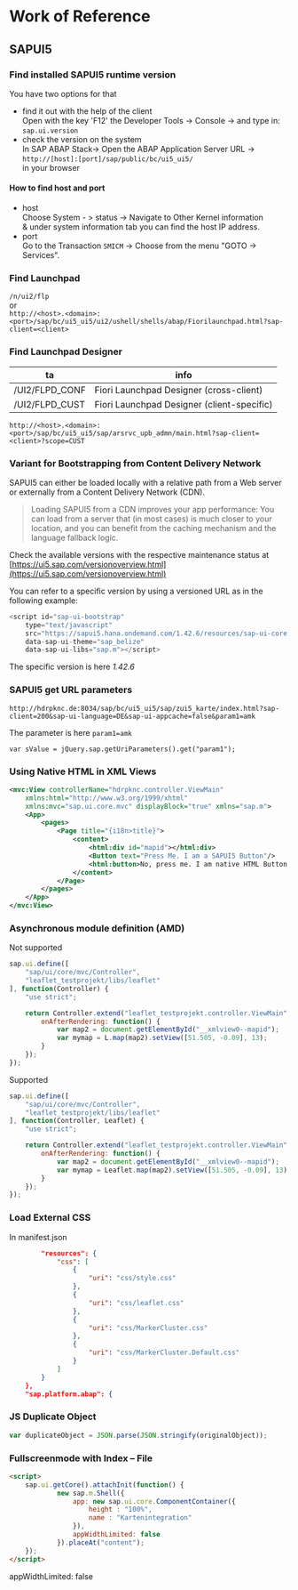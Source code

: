 

# Work of Reference
## SAPUI5
### Find installed SAPUI5 runtime version
You have two options for that
* find it out with the help of the client  
Open with the key 'F12' the Developer Tools -> Console -> and type in: `sap.ui.version`
* check the version on the system  
In SAP ABAP Stack-> Open the ABAP Application Server URL -> 
`http://[host]:[port]/sap/public/bc/ui5_ui5/`  
in your browser
#### How to find host and port
* host  
Choose System - > status -> Navigate to Other Kernel information  
& under system information tab you can find the host IP address.
* port  
Go to the Transaction `SMICM` -> Choose from the menu "GOTO -> Services".
### Find Launchpad 
`/n/ui2/flp`    
or    
`http://<host>.<domain>:<port>/sap/bc/ui5_ui5/ui2/ushell/shells/abap/Fiorilaunchpad.html?sap-client=<client>`    
### Find Launchpad Designer
| ta | info    |
|----------------|---------------------------------------------|
| /UI2/FLPD_CONF | Fiori Launchpad Designer (cross-client)     |
| /UI2/FLPD_CUST | Fiori Launchpad Designer (client-specific)  |    
`http://<host>.<domain>:<port>/sap/bc/ui5_ui5/sap/arsrvc_upb_admn/main.html?sap-client=<client>?scope=CUST`
### Variant for Bootstrapping from Content Delivery Network
SAPUI5 can either be loaded locally with a relative path from a Web server  
or externally from a Content Delivery Network (CDN).
> Loading SAPUI5 from a CDN improves your app performance: You can load from a server that (in most cases) is much closer to your location, and you can benefit from the caching mechanism and the language fallback logic.  

Check the available versions with the respective maintenance status at [https://ui5.sap.com/versionoverview.html](https://ui5.sap.com/versionoverview.html)  

You can refer to a specific version by using a versioned URL as in the following example:  
```javascript
<script id="sap-ui-bootstrap"
    type="text/javascript"
    src="https://sapui5.hana.ondemand.com/1.42.6/resources/sap-ui-core.js"
    data-sap-ui-theme="sap_belize"
    data-sap-ui-libs="sap.m"></script>
```
The specific version is here *1.42.6*
### SAPUI5 get URL parameters  
`http://hdrpknc.de:8034/sap/bc/ui5_ui5/sap/zui5_karte/index.html?sap-client=200&sap-ui-language=DE&sap-ui-appcache=false&param1=amk`

The parameter is here `param1=amk`

`var sValue = jQuery.sap.getUriParameters().get("param1");`
### Using Native HTML in XML Views
```xml
<mvc:View controllerName="hdrpknc.controller.ViewMain" 
	xmlns:html="http://www.w3.org/1999/xhtml"
	xmlns:mvc="sap.ui.core.mvc" displayBlock="true" xmlns="sap.m">
	<App>
	 	<pages>
	 		<Page title="{i18n>title}">
				<content>
					<html:div id="mapid"></html:div>
					<Button text="Press Me. I am a SAPUI5 Button"/>
					<html:button>No, press me. I am native HTML Button.</html:button>
				</content>
			</Page>
		</pages>
	</App>
</mvc:View>
```

### Asynchronous module definition (AMD)

Not supported

```javascript
sap.ui.define([
	"sap/ui/core/mvc/Controller",
	"leaflet_testprojekt/libs/leaflet"
], function(Controller) {
	"use strict";

	return Controller.extend("leaflet_testprojekt.controller.ViewMain", {
		onAfterRendering: function() {
			var map2 = document.getElementById("__xmlview0--mapid");
			var mymap = L.map(map2).setView([51.505, -0.09], 13);
		}
	});
});

```
Supported

```javascript
sap.ui.define([
	"sap/ui/core/mvc/Controller",
	"leaflet_testprojekt/libs/leaflet"
], function(Controller, Leaflet) {
	"use strict";

	return Controller.extend("leaflet_testprojekt.controller.ViewMain", {
		onAfterRendering: function() {
			var map2 = document.getElementById("__xmlview0--mapid");
			var mymap = Leaflet.map(map2).setView([51.505, -0.09], 13);
		}
	});
});

```
### Load External CSS

In manifest.json 

```JSON
		"resources": {
			"css": [
				{
					"uri": "css/style.css"
				},
				{
					"uri": "css/leaflet.css"
				},
				{
					"uri": "css/MarkerCluster.css"
				},
				{
					"uri": "css/MarkerCluster.Default.css"
				}
			]
		}
	},
	"sap.platform.abap": {
```


### JS Duplicate Object

```javascript
var duplicateObject = JSON.parse(JSON.stringify(originalObject));
```

### Fullscreenmode with Index – File

```html
<script>
	sap.ui.getCore().attachInit(function() {
			new sap.m.Shell({
				app: new sap.ui.core.ComponentContainer({
					height : "100%",
					name : "Kartenintegration"
				}),
				appWidthLimited: false
			}).placeAt("content");
	});
</script>
```
appWidthLimited: false
